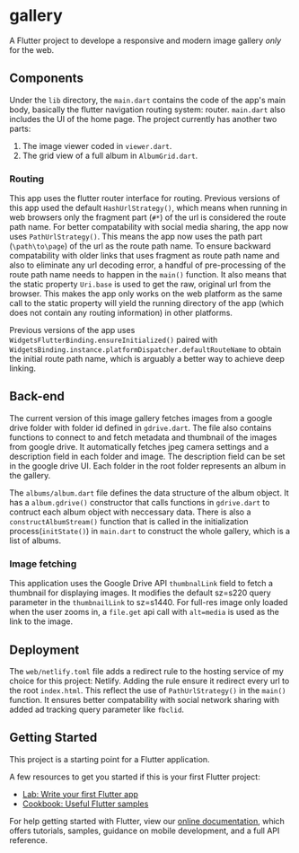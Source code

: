 # gallery

A Flutter project to develope a responsive and modern image gallery *only* for the web.

## Components

Under the `lib` directory, the `main.dart` contains the code of the app's main body, basically the flutter navigation routing system: router. `main.dart` also includes the UI of the home page. The project currently has another two parts:
1. The image viewer coded in `viewer.dart`.
2. The grid view of a full album in `AlbumGrid.dart`. 

### Routing
This app uses the flutter router interface for routing. Previous versions of this app used the default `HashUrlStrategy()`, which means when running in web browsers only the fragment part (`#*`) of the url is considered the route path name. For better compatability with social media sharing, the app now uses `PathUrlStrategy()`. This means the app now uses the path part (`\path\to\page`) of the url as the route path name. To ensure backward compatability with older links that uses fragment as route path name and also to eliminate any url decoding error, a handful of pre-processing of the route path name needs to happen in the `main()` function. It also means that the static property `Uri.base` is used to get the raw, original url from the browser. This makes the app only works on the web platform as the same call to the static property will yield the running directory of the app (which does not contain any routing information) in other platforms.

Previous versions of the app uses `WidgetsFlutterBinding.ensureInitialized()` paired with `WidgetsBinding.instance.platformDispatcher.defaultRouteName` to obtain the initial route path name, which is arguably a better way to achieve deep linking.

## Back-end
The current version of this image gallery fetches images from a google drive folder with folder id defined in `gdrive.dart`. The file also contains functions to connect to and fetch metadata and thumbnail of the images from google drive. It automatically fetches jpeg camera settings and a description field in each folder and image. The description field can be set in the google drive UI. Each folder in the root folder represents an album in the gallery.

The `albums/album.dart` file defines the data structure of the album object. It has a `album.gdrive()` constructor that calls functions in `gdrive.dart` to contruct each album object with neccessary data. There is also a `constructAlbumStream()` function that is called in the initialization process(`initState()`) in `main.dart` to construct the whole gallery, which is a list of albums.

### Image fetching
This application uses the Google Drive API `thumbnalLink` field to fetch a thumbnail for displaying images. It modifies the default sz=s220 query parameter in the `thumbnailLink` to sz=s1440. For full-res image only loaded when the user zooms in, a `file.get` api call with `alt=media` is used as the link to the image.

## Deployment
The `web/netlify.toml` file adds a redirect rule to the hosting service of my choice for this project: Netlify. Adding the rule ensure it redirect every url to the root `index.html`. This reflect the use of `PathUrlStrategy()` in the `main()` function. It ensures better compatability with social network sharing with added ad tracking query parameter like `fbclid`.

## Getting Started

This project is a starting point for a Flutter application.

A few resources to get you started if this is your first Flutter project:

- [Lab: Write your first Flutter app](https://flutter.dev/docs/get-started/codelab)
- [Cookbook: Useful Flutter samples](https://flutter.dev/docs/cookbook)

For help getting started with Flutter, view our
[online documentation](https://flutter.dev/docs), which offers tutorials,
samples, guidance on mobile development, and a full API reference.
